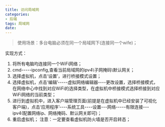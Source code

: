 ```yaml
---
title: 访问局域网
categories:
- 后端
tags: 局域网
date:
---
```


> 使用场景：多台电脑必须在同一个局域网下(连接同一个wife)；

实现方式：
1. 将所有电脑均连接同一个WiFi网络；
2. cmd-----ipconfig,查看当前局域网的ipv4\子网掩码\默认网关；
3. 选择虚拟机，点击‘设置’，进行桥接模式设置；
4. 选择虚拟机，点击‘编辑’-----虚拟网络编辑器----更改设置，选择桥接模式，在网络中心中找到对应WiFi的选择类型，在虚拟机中桥接模式选择桥接到对应WiFi网络的当前类型；
5. 进行到虚拟机中，进入客户端管理页面(前提是在虚拟机中已经安装了可视化客户端)，点击‘应用程序’----系统工具----设置---网络-----有限连接---ipv4(配置网络ip、网络掩码、默认网关即可)；
6. 重启虚拟机；
注意：一定要查看虚拟机防火墙是否开启转态；